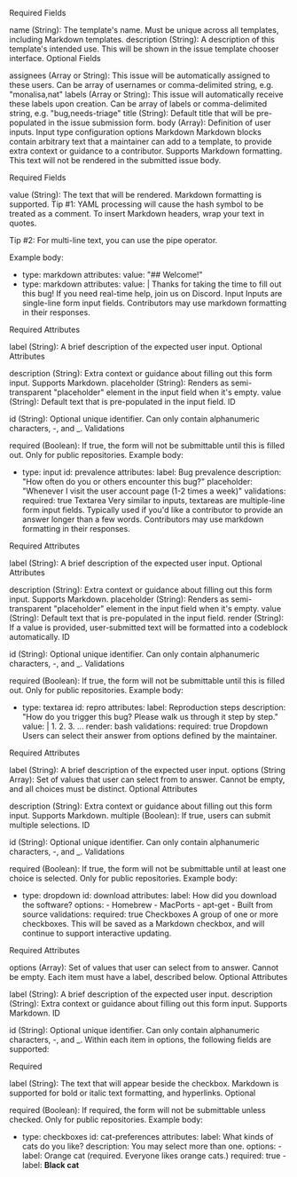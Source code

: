 Required Fields

name (String): The template's name. Must be unique across all templates, including Markdown templates.
description (String): A description of this template's intended use. This will be shown in the issue template chooser interface.
Optional Fields

assignees (Array or String): This issue will be automatically assigned to these users. Can be array of usernames or comma-delimited string, e.g. "monalisa,nat"
labels (Array or String): This issue will automatically receive these labels upon creation. Can be array of labels or comma-delimited string, e.g. "bug,needs-triage"
title (String): Default title that will be pre-populated in the issue submission form.
body (Array): Definition of user inputs.
Input type configuration options
Markdown
Markdown blocks contain arbitrary text that a maintainer can add to a template, to provide extra context or guidance to a contributor. Supports Markdown formatting. This text will not be rendered in the submitted issue body.

Required Fields

value (String): The text that will be rendered. Markdown formatting is supported.
Tip #1: YAML processing will cause the hash symbol to be treated as a comment. To insert Markdown headers, wrap your text in quotes.

Tip #2: For multi-line text, you can use the pipe operator.

Example
body:
- type: markdown
  attributes:
    value: "## Welcome!"
- type: markdown
  attributes:
    value: |
      Thanks for taking the time to fill out this bug! If you need real-time help, join us on Discord.
Input
Inputs are single-line form input fields. Contributors may use markdown formatting in their responses.

Required Attributes

label (String): A brief description of the expected user input.
Optional Attributes

description (String): Extra context or guidance about filling out this form input. Supports Markdown.
placeholder (String): Renders as semi-transparent "placeholder" element in the input field when it's empty.
value (String): Default text that is pre-populated in the input field.
ID

id (String): Optional unique identifier. Can only contain alphanumeric characters, -, and _.
Validations

required (Boolean): If true, the form will not be submittable until this is filled out. Only for public repositories.
Example
body:
- type: input
  id: prevalence
  attributes:
    label: Bug prevalence
    description: "How often do you or others encounter this bug?"
    placeholder: "Whenever I visit the user account page (1-2 times a week)"
  validations:
    required: true
Textarea
Very similar to inputs, textareas are multiple-line form input fields. Typically used if you'd like a contributor to provide an answer longer than a few words. Contributors may use markdown formatting in their responses.

Required Attributes

label (String): A brief description of the expected user input.
Optional Attributes

description (String): Extra context or guidance about filling out this form input. Supports Markdown.
placeholder (String): Renders as semi-transparent "placeholder" element in the input field when it's empty.
value (String): Default text that is pre-populated in the input field.
render (String): If a value is provided, user-submitted text will be formatted into a codeblock automatically.
ID

id (String): Optional unique identifier. Can only contain alphanumeric characters, -, and _.
Validations

required (Boolean): If true, the form will not be submittable until this is filled out. Only for public repositories.
Example
body:
- type: textarea
  id: repro
  attributes:
    label: Reproduction steps
    description: "How do you trigger this bug? Please walk us through it step by step."
    value: |
      1.
      2.
      3.
      ...
    render: bash
  validations:
    required: true
Dropdown
Users can select their answer from options defined by the maintainer.

Required Attributes

label (String): A brief description of the expected user input.
options (String Array): Set of values that user can select from to answer. Cannot be empty, and all choices must be distinct.
Optional Attributes

description (String): Extra context or guidance about filling out this form input. Supports Markdown.
multiple (Boolean): If true, users can submit multiple selections.
ID

id (String): Optional unique identifier. Can only contain alphanumeric characters, -, and _.
Validations

required (Boolean): If true, the form will not be submittable until at least one choice is selected. Only for public repositories.
Example
body:
- type: dropdown
  id: download
  attributes:
    label: How did you download the software?
    options:
      - Homebrew
      - MacPorts
      - apt-get
      - Built from source
  validations:
    required: true
Checkboxes
A group of one or more checkboxes. This will be saved as a Markdown checkbox, and will continue to support interactive updating.

Required Attributes

options (Array): Set of values that user can select from to answer. Cannot be empty. Each item must have a label, described below.
Optional Attributes

label (String): A brief description of the expected user input.
description (String): Extra context or guidance about filling out this form input. Supports Markdown.
ID

id (String): Optional unique identifier. Can only contain alphanumeric characters, -, and _.
Within each item in options, the following fields are supported:

Required

label (String): The text that will appear beside the checkbox. Markdown is supported for bold or italic text formatting, and hyperlinks.
Optional

required (Boolean): If required, the form will not be submittable unless checked. Only for public repositories.
Example
body:
- type: checkboxes
  id: cat-preferences
  attributes:
    label: What kinds of cats do you like?
    description: You may select more than one.
    options:
      - label: Orange cat (required. Everyone likes orange cats.)
        required: true
      - label: **Black cat**
